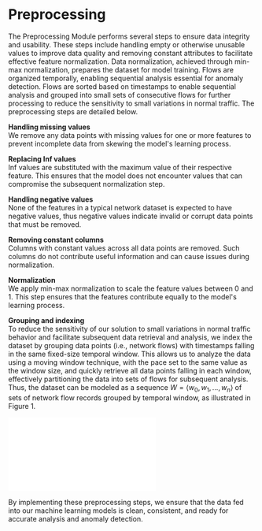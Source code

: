 # Preprocessing

The Preprocessing Module performs several steps to ensure data integrity and usability. These steps include handling empty or otherwise unusable values to improve data quality and removing constant attributes to facilitate effective feature normalization. Data normalization, achieved through min-max normalization, prepares the dataset for model training. Flows are organized temporally, enabling sequential analysis essential for anomaly detection. Flows are sorted based on timestamps to enable sequential analysis and grouped into small sets of consecutive flows for further processing to reduce the sensitivity to small variations in normal traffic. The preprocessing steps are detailed below.

**Handling missing values**  
We remove any data points with missing values for one or more features to prevent incomplete data from skewing the model's learning process.

**Replacing Inf values**  
Inf values are substituted with the maximum value of their respective feature. This ensures that the model does not encounter values that can compromise the subsequent normalization step.

**Handling negative values**  
None of the features in a typical network dataset is expected to have negative values, thus negative values indicate invalid or corrupt data points that must be removed.

**Removing constant columns**  
Columns with constant values across all data points are removed. Such columns do not contribute useful information and can cause issues during normalization.

**Normalization**  
We apply min-max normalization to scale the feature values between 0 and 1. This step ensures that the features contribute equally to the model's learning process.

**Grouping and indexing**  
To reduce the sensitivity of our solution to small variations in normal traffic behavior and facilitate subsequent data retrieval and analysis, we index the dataset by grouping data points (i.e., network flows) with timestamps falling in the same fixed-size temporal window. This allows us to analyze the data using a moving window technique, with the pace set to the same value as the window size, and quickly retrieve all data points falling in each window, effectively partitioning the data into sets of flows for subsequent analysis. Thus, the dataset can be modeled as a sequence $W = \langle w_0, w_1, \ldots, w_n \rangle$ of sets of network flow records grouped by temporal window, as illustrated in Figure 1.

![Example of flow record grouping and indexing.](Images/indexing.pdf)

By implementing these preprocessing steps, we ensure that the data fed into our machine learning models is clean, consistent, and ready for accurate analysis and anomaly detection.

